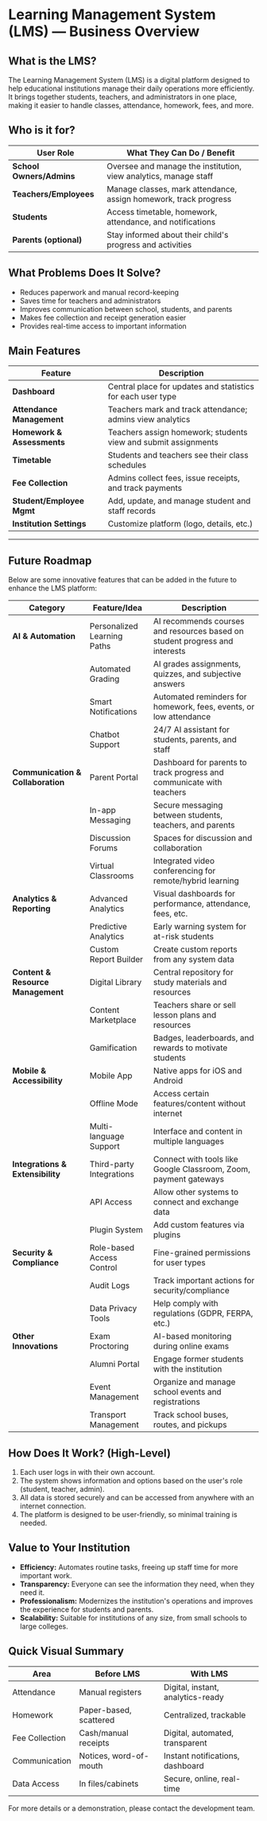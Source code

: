 # Learning Management System (LMS) — Business Overview

## What is the LMS?

The Learning Management System (LMS) is a digital platform designed to help educational institutions manage their daily operations more efficiently. It brings together students, teachers, and administrators in one place, making it easier to handle classes, attendance, homework, fees, and more.

## Who is it for?

| User Role                | What They Can Do / Benefit                                       |
| ------------------------ | ---------------------------------------------------------------- |
| **School Owners/Admins** | Oversee and manage the institution, view analytics, manage staff |
| **Teachers/Employees**   | Manage classes, mark attendance, assign homework, track progress |
| **Students**             | Access timetable, homework, attendance, and notifications        |
| **Parents (optional)**   | Stay informed about their child's progress and activities        |

## What Problems Does It Solve?

- Reduces paperwork and manual record-keeping
- Saves time for teachers and administrators
- Improves communication between school, students, and parents
- Makes fee collection and receipt generation easier
- Provides real-time access to important information

## Main Features

| Feature                    | Description                                                    |
| -------------------------- | -------------------------------------------------------------- |
| **Dashboard**              | Central place for updates and statistics for each user type    |
| **Attendance Management**  | Teachers mark and track attendance; admins view analytics      |
| **Homework & Assessments** | Teachers assign homework; students view and submit assignments |
| **Timetable**              | Students and teachers see their class schedules                |
| **Fee Collection**         | Admins collect fees, issue receipts, and track payments        |
| **Student/Employee Mgmt**  | Add, update, and manage student and staff records              |
| **Institution Settings**   | Customize platform (logo, details, etc.)                       |

---

## Future Roadmap

Below are some innovative features that can be added in the future to enhance the LMS platform:

| Category                          | Feature/Idea                | Description                                                                 |
| --------------------------------- | --------------------------- | --------------------------------------------------------------------------- |
| **AI & Automation**               | Personalized Learning Paths | AI recommends courses and resources based on student progress and interests |
|                                   | Automated Grading           | AI grades assignments, quizzes, and subjective answers                      |
|                                   | Smart Notifications         | Automated reminders for homework, fees, events, or low attendance           |
|                                   | Chatbot Support             | 24/7 AI assistant for students, parents, and staff                          |
| **Communication & Collaboration** | Parent Portal               | Dashboard for parents to track progress and communicate with teachers       |
|                                   | In-app Messaging            | Secure messaging between students, teachers, and parents                    |
|                                   | Discussion Forums           | Spaces for discussion and collaboration                                     |
|                                   | Virtual Classrooms          | Integrated video conferencing for remote/hybrid learning                    |
| **Analytics & Reporting**         | Advanced Analytics          | Visual dashboards for performance, attendance, fees, etc.                   |
|                                   | Predictive Analytics        | Early warning system for at-risk students                                   |
|                                   | Custom Report Builder       | Create custom reports from any system data                                  |
| **Content & Resource Management** | Digital Library             | Central repository for study materials and resources                        |
|                                   | Content Marketplace         | Teachers share or sell lesson plans and resources                           |
|                                   | Gamification                | Badges, leaderboards, and rewards to motivate students                      |
| **Mobile & Accessibility**        | Mobile App                  | Native apps for iOS and Android                                             |
|                                   | Offline Mode                | Access certain features/content without internet                            |
|                                   | Multi-language Support      | Interface and content in multiple languages                                 |
| **Integrations & Extensibility**  | Third-party Integrations    | Connect with tools like Google Classroom, Zoom, payment gateways            |
|                                   | API Access                  | Allow other systems to connect and exchange data                            |
|                                   | Plugin System               | Add custom features via plugins                                             |
| **Security & Compliance**         | Role-based Access Control   | Fine-grained permissions for user types                                     |
|                                   | Audit Logs                  | Track important actions for security/compliance                             |
|                                   | Data Privacy Tools          | Help comply with regulations (GDPR, FERPA, etc.)                            |
| **Other Innovations**             | Exam Proctoring             | AI-based monitoring during online exams                                     |
|                                   | Alumni Portal               | Engage former students with the institution                                 |
|                                   | Event Management            | Organize and manage school events and registrations                         |
|                                   | Transport Management        | Track school buses, routes, and pickups                                     |

## How Does It Work? (High-Level)

1. Each user logs in with their own account.
2. The system shows information and options based on the user's role (student, teacher, admin).
3. All data is stored securely and can be accessed from anywhere with an internet connection.
4. The platform is designed to be user-friendly, so minimal training is needed.

## Value to Your Institution

- **Efficiency:** Automates routine tasks, freeing up staff time for more important work.
- **Transparency:** Everyone can see the information they need, when they need it.
- **Professionalism:** Modernizes the institution's operations and improves the experience for students and parents.
- **Scalability:** Suitable for institutions of any size, from small schools to large colleges.

## Quick Visual Summary

| Area           | Before LMS             | With LMS                          |
| -------------- | ---------------------- | --------------------------------- |
| Attendance     | Manual registers       | Digital, instant, analytics-ready |
| Homework       | Paper-based, scattered | Centralized, trackable            |
| Fee Collection | Cash/manual receipts   | Digital, automated, transparent   |
| Communication  | Notices, word-of-mouth | Instant notifications, dashboard  |
| Data Access    | In files/cabinets      | Secure, online, real-time         |

For more details or a demonstration, please contact the development team.
